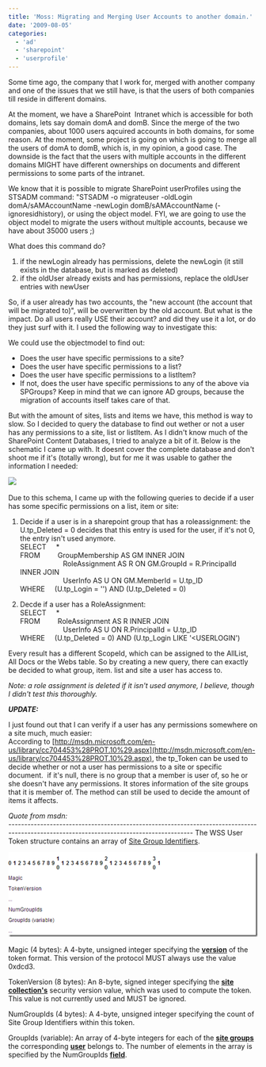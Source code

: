 ```yaml
---
title: 'Moss: Migrating and Merging User Accounts to another domain.'
date: '2009-08-05'
categories:
  - 'ad'
  - 'sharepoint'
  - 'userprofile'
---
```


Some time ago, the company that I work for, merged with another company and one of the issues that we still have, is that the users of both companies till reside in different domains.

At the moment, we have a SharePoint  Intranet which is accessible for both domains, lets say domain domA and domB. Since the merge of the two companies, about 1000 users aqcuired accounts in both domains, for some reason. At the moment, some project is going on which is going to merge all the users of domA to domB, which is, in my opinion, a good case. The downside is the fact that the users with multiple accounts in the different domains MIGHT have different ownerships on documents and different permissions to some parts of the intranet.

We know that it is possible to migrate SharePoint userProfiles using the STSADM command: "STSADM -o migrateuser -oldLogin domA/sAMAccountName -newLogin domB/sAMAccountName (-ignoresidhistory), or using the object model. FYI, we are going to use the object model to migrate the users without multiple accounts, because we have about 35000 users ;)

What does this command do?

1. if the newLogin already has permissions, delete the newLogin (it still exists in the database, but is marked as deleted)
2. if the oldUser already exists and has permissions, replace the oldUser entries with newUser

So, if a user already has two accounts, the "new account (the account that will be migrated to)", will be overwritten by the old account. But what is the impact. Do all users really USE their account? and did they use it a lot, or do they just surf with it. I used the following way to investigate this:

We could use the objectmodel to find out:

- Does the user have specific permissions to a site?
- Does the user have specific permissions to a list?
- Does the user have specific permissions to a listItem?
- If not, does the user have specific permissions to any of the above via SPGroups? Keep in mind that we can ignore AD groups, because the migration of accounts itself takes care of that.

But with the amount of sites, lists and items we have, this method is way to slow. So I decided to query the database to find out wether or not a user has any permissions to a site, list or listItem. As I didn't know much of the SharePoint Content Databases, I tried to analyze a bit of it. Below is the schematic I came up with. It doesnt cover the complete database and don't shoot me if it's (totally wrong), but for me it was usable to gather the information I needed:

[![](images/5775.sharepoint-diagram.JPG)](http://bloggingabout.net/cfs-file.ashx/__key/CommunityServer.Blogs.Components.WeblogFiles/bas/5775.sharepoint-diagram.JPG)

Due to this schema, I came up with the following queries to decide if a user has some specific permissions on a list, item or site:

1. Decide if a user is in a sharepoint group that has a roleassignment: the U.tp_Deleted = 0 decides that this entry is used for the user, if it's not 0, the entry isn't used anymore.  
   SELECT     \*  
   FROM         GroupMembership AS GM INNER JOIN  
                         RoleAssignment AS R ON GM.GroupId = R.PrincipalId INNER JOIN  
                         UserInfo AS U ON GM.MemberId = U.tp_ID  
   WHERE     (U.tp_Login = '<USERLOGIN>') AND (U.tp_Deleted = 0)

2. Decde if a user has a RoleAssignment:  
   SELECT     \*  
   FROM         RoleAssignment AS R INNER JOIN  
                         UserInfo AS U ON R.PrincipalId = U.tp_ID  
   WHERE     (U.tp_Deleted = 0) AND (U.tp_Login LIKE '<USERLOGIN')

Every result has a different ScopeId, which can be assigned to the AllList, All Docs or the Webs table. So by creating a new query, there can exactly be decided to what group, item. list and site a user has access to.

_Note: a role assignment is deleted if it isn't used anymore, I believe, though I didn't test this thoroughly._

**_UPDATE:_**

I just found out that I can verify if a user has any permissions somewhere on a site much, much easier:  
According to [http://msdn.microsoft.com/en-us/library/cc704453%28PROT.10%29.aspx](http://msdn.microsoft.com/en-us/library/cc704453%28PROT.10%29.aspx), the tp_Token can be used to decide whether or not a user has permissions to a site or specific document.  if it's null, there is no group that a member is user of, so he or she doesn't have any permissions. It stores information of the site groups that it is member of. The method can still be used to decide the amount of items it affects.

_Quote from msdn:_  
\----------------------------------------------------------------------------------------------------------------------------------------
The WSS User Token structure contains an array of [Site Group Identifiers](http://msdn.microsoft.com/en-us/library/cc704403%28PROT.10%29.aspx).

[![image](images/image_thumb.png 'image')](http://blog.baslijten.com/wp-content/uploads/2013/11/image.png)

Magic (4 bytes): A 4-byte, unsigned integer specifying the [**version**](http://msdn.microsoft.com/en-us/library/cc704372%28PROT.10%29.aspx) of the token format. This version of the protocol MUST always use the value 0xdcd3.

TokenVersion (8 bytes): An 8-byte, signed integer specifying the [**site collection's**](http://msdn.microsoft.com/en-us/library/cc704372%28PROT.10%29.aspx) security version value, which was used to compute the token. This value is not currently used and MUST be ignored.

NumGroupIds (4 bytes): A 4-byte, unsigned integer specifying the count of Site Group Identifiers within this token.

GroupIds (variable): An array of 4-byte integers for each of the [**site groups**](http://msdn.microsoft.com/en-us/library/cc704372%28PROT.10%29.aspx) the corresponding [**user**](http://msdn.microsoft.com/en-us/library/cc704372%28PROT.10%29.aspx) belongs to. The number of elements in the array is specified by the NumGroupIds [**field**](http://msdn.microsoft.com/en-us/library/cc704372%28PROT.10%29.aspx).

